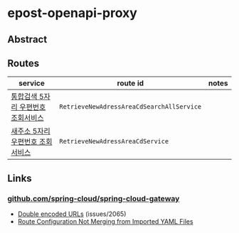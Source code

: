 # epost-openapi-proxy

## Abstract

## Routes

| service                                           | route id                                  | notes |
|---------------------------------------------------|-------------------------------------------|-------|
| [통합검색 5자리 우편번호 조회서비스][과학기술정보통신부 우정사업본부_우편번호 정보조회] | `RetrieveNewAdressAreaCdSearchAllService` |       |      
| [새주소 5자리 우편번호 조회서비스][과학기술정보통신부 우정사업본부_도로명주소조회서비스] | `RetrieveNewAdressAreaCdService`          |       |     

## Links

### [github.com/spring-cloud/spring-cloud-gateway](https://github.com/spring-cloud/spring-cloud-gateway)

* [Double encoded URLs](https://github.com/spring-cloud/spring-cloud-gateway/issues/2065) (issues/2065)
* [Route Configuration Not Merging from Imported YAML Files](https://github.com/spring-cloud/spring-cloud-gateway/issues/3098)

[과학기술정보통신부 우정사업본부_우편번호 정보조회]: https://www.data.go.kr/data/15056971/openapi.do

[과학기술정보통신부 우정사업본부_도로명주소조회서비스]: https://www.data.go.kr/data/15000124/openapi.do
